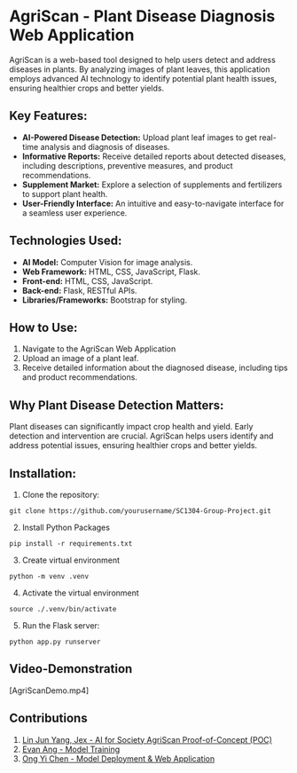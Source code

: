 # AgriScan - Plant Disease Diagnosis Web Application

AgriScan is a web-based tool designed to help users detect and address diseases in plants. By analyzing images of plant leaves, this application employs advanced AI technology to identify potential plant health issues, ensuring healthier crops and better yields.

## Key Features:

- **AI-Powered Disease Detection:** Upload plant leaf images to get real-time analysis and diagnosis of diseases.
- **Informative Reports:** Receive detailed reports about detected diseases, including descriptions, preventive measures, and product recommendations.
- **Supplement Market:** Explore a selection of supplements and fertilizers to support plant health.
- **User-Friendly Interface:** An intuitive and easy-to-navigate interface for a seamless user experience.

## Technologies Used:

- **AI Model:** Computer Vision for image analysis.
- **Web Framework:** HTML, CSS, JavaScript, Flask.
- **Front-end:** HTML, CSS, JavaScript.
- **Back-end:** Flask, RESTful APIs.
- **Libraries/Frameworks:** Bootstrap for styling.

## How to Use:

1. Navigate to the AgriScan Web Application
2. Upload an image of a plant leaf.
3. Receive detailed information about the diagnosed disease, including tips and product recommendations.

## Why Plant Disease Detection Matters:

Plant diseases can significantly impact crop health and yield. Early detection and intervention are crucial. AgriScan helps users identify and address potential issues, ensuring healthier crops and better yields.

## Installation:

1. Clone the repository:
```
git clone https://github.com/yourusername/SC1304-Group-Project.git
```

2. Install Python Packages
```
pip install -r requirements.txt
```

3. Create virtual environment 
```
python -m venv .venv 
```

4. Activate the virtual environment
```
source ./.venv/bin/activate
```
5. Run the Flask server:
```
python app.py runserver   
```
## Video-Demonstration
[AgriScanDemo.mp4]

## Contributions
1. [Lin Jun Yang, Jex - AI for Society AgriScan Proof-of-Concept (POC)](https://github.com/Jchineseeee)
2. [Evan Ang - Model Training](https://github.com/EvanAngQiXuan)
3. [Ong Yi Chen - Model Deployment & Web Application](https://github.com/ongyichen)




